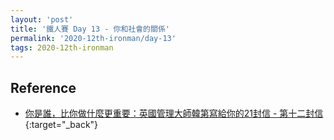 ```yaml
---
layout: 'post'
title: '鐵人賽 Day 13 - 你和社會的關係'
permalink: '2020-12th-ironman/day-13'
tags: 2020-12th-ironman 
---
```


## Reference 

- [你是誰，比你做什麼更重要：英國管理大師韓第寫給你的21封信 - 第十二封信](https://www.books.com.tw/products/0010862692){:target="_back"}
